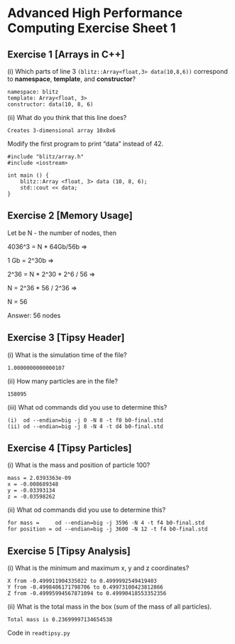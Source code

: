# Advanced High Performance Computing Exercise Sheet 1

## Exercise 1 [Arrays in C++]
(i) Which parts of line 3 `(blitz::Array<float,3> data(10,8,6))` correspond to **namespace**, **template**, and **constructor**?

    namespace: blitz
    template: Array<float, 3>
    constructor: data(10, 8, 6)

(ii) What do you think that this line does?

    Creates 3-dimensional array 10x8x6

Modify the first program to print “data” instead of 42.
```
#include "blitz/array.h"
#include <iostream>

int main () {
    blitz::Array <float, 3> data (10, 8, 6);
    std::cout << data;
}
```
## Exercise 2 [Memory Usage]
Let be N - the number of nodes, then

4036^3 = N * 64Gb/56b =>

1 Gb = 2^30b  =>

2^36 = N * 2^30 * 2^6 / 56 =>

N = 2^36 * 56 / 2^36 =>

N = 56

Answer: 56 nodes

## Exercise 3 [Tipsy Header]
(i) What is the simulation time of the file?

    1.0000000000000107

(ii) How many particles are in the file?

    158095

(iii) What od commands did you use to determine this?
```
(i)  od --endian=big -j 0 -N 8 -t f8 b0-final.std
(ii) od --endian=big -j 8 -N 4 -t d4 b0-final.std
```

## Exercise 4 [Tipsy Particles]
(i) What is the mass and position of particle 100?

    mass = 2.0393363e-09
    x = -0.008689348
    y = -0.03393134
    z = -0.03598262

(ii) What od commands did you use to determine this?

```
for mass =     od --endian=big -j 3596 -N 4 -t f4 b0-final.std
for position = od --endian=big -j 3600 -N 12 -t f4 b0-final.std
```
## Exercise 5 [Tipsy Analysis]

(i) What is the minimum and maximum x, y and z coordinates?

    X from -0.499911904335022 to 0.4999992549419403
    Y from -0.4998406171798706 to 0.49973100423812866
    Z from -0.49995994567871094 to 0.49990418553352356

(ii) What is the total mass in the box (sum of the mass of all particles).

    Total mass is 0.23699997134654538

Code in `readtipsy.py`
